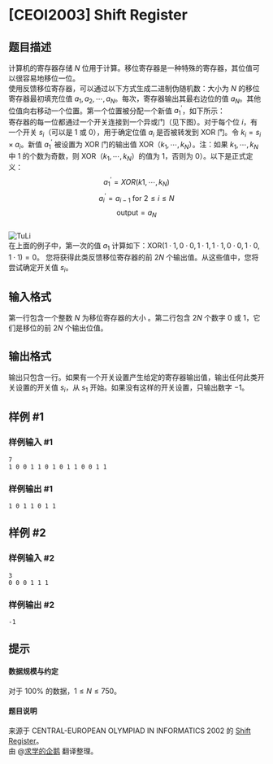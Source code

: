 # [CEOI2003] Shift Register

## 题目描述

计算机的寄存器存储 $N$ 位用于计算。移位寄存器是一种特殊的寄存器，其位值可以很容易地移位一位。  
使用反馈移位寄存器，可以通过以下方式生成二进制伪随机数：大小为 $N$ 的移位寄存器最初填充位值 $a_1,a_2,\cdots,a_N$。每次，寄存器输出其最右边位的值 $a_N$。其他位值向右移动一个位置。第一个位置被分配一个新值 $a_1^{\prime}$，如下所示：  
寄存器的每一位都通过一个开关连接到一个异或门（见下图）。对于每个位 $i$，有一个开关 $s_i$（可以是 $1$ 或 $0$），用于确定位值 $a_i$ 是否被转发到 XOR 门。令 $k_i = s_i×a_i$。新值 $a_1^{\prime}$ 被设置为 XOR 门的输出值 XOR（$k_1,\cdots, k_N$）。注：如果 $k_1,\cdots,k_N$ 中 $1$ 的个数为奇数，则 XOR（$k_1,\cdots,k_N$）的值为 $1$，否则为 $0$）。以下是正式定义：  
$$a_1^{\prime} = XOR(k1,\cdots,k_N)$$
$$a_i^{\prime} = a_{i−1} \text{ for }2 ≤ i ≤ N$$
$$\text{output} = a_N$$  
![TuLi](https://cdn.luogu.com.cn/upload/image_hosting/3fqp3iwp.png)  
在上面的例子中，第一次的值 $a_1$ 计算如下：$\text{XOR}(1 \cdot 1,0 \cdot 0,1 \cdot 1,1 \cdot 1,0 \cdot 0,1 \cdot 0,1 \cdot 1) = 0$。
您将获得此类反馈移位寄存器的前 $2N$ 个输出值。从这些值中，您将尝试确定开关值 $s_i$。

## 输入格式

第一行包含一个整数 $N$ 为移位寄存器的大小 。第二行包含 $2N$ 个数字 $0$ 或 $1$，它们是移位的前 $2N$ 个输出位值。

## 输出格式

输出只包含一行。如果有一个开关设置产生给定的寄存器输出值，输出任何此类开关设置的开关值 $s_i$，从 $s_1$ 开始。如果没有这样的开关设置，只输出数字 $-1$。

## 样例 #1

### 样例输入 #1
```
7
1 0 0 1 1 0 1 0 1 1 0 0 1 1
```

### 样例输出 #1

```
1 0 1 1 0 1 1
```

## 样例 #2

### 样例输入 #2
```
3
0 0 0 1 1 1
```

### 样例输出 #2

```
-1
```

## 提示

#### 数据规模与约定  
对于 $100 \%$ 的数据，$1 \leq N \leq 750$。  
#### 题目说明  
来源于 CENTRAL-EUROPEAN OLYMPIAD IN INFORMATICS 2002 的 [Shift Register](https://www.ceoi2003.de/www/downloads/register-en.ps)。  
由 @[求学的企鹅](/user/271784) 翻译整理。
